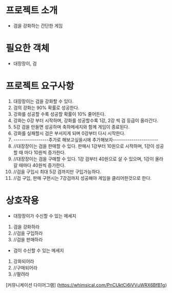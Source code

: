 # 프로젝트 소개
- 검을 강화하는 간단한 게임

# 필요한 객체
- 대장장이, 검

# 프로젝트 요구사항 
1. 대장장이는 검을 강화할 수 있다.
2. 검의 강화는 90% 확률로 성공한다.
3. 강화를 성공할 수록 성공할 확률이 10% 줄어든다.
4. 강화는 0강 부터 시작하며, 강화를 성공할수록 1강, 2강 씩 검 등급이 올라간다.
5. 5강 검을 만들면 성공하며 축하메세지와 함께 게임이 종료된다.
6. 강화를 실패할시 검은 부서지게 되며 0강부터 다시 시작한다.
7. -----------------추가로 해보고싶을시에 추가해보자----------------------
8.  //대장장이는 검을 판매할 수 있다. 판매시 1강부터 10원으로 시작하며, 1강이 성공할 때 마다 10원씩 증가한다.
9.  //대장장이는 검을 구매할 수 있다. 1강 검부터 40원으로 살 수 있으며, 1강이 올라갈 때마다 40원씩 증가한다.
10. //검을 구입시 최대 5강 검까지만 구입가능하다.
11. //검 구입, 판매 구현시는 7강검까지 성공해야 게임을 클리어한것으로 한다.

# 상호작용
- 대장장이가 수신할 수 있는 메세지
1. 검을 강화하라
2. //검을 구입하라
3. //검을 판매하라
- 검이 수신할 수 있는 메세지
1. 강화되어라
2. //구매되어라
3. //팔려라

[커뮤니케이션 다이어그램]  (https://whimsical.com/PnCUktCi6iVVuWRX6BfB1g)
